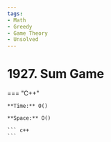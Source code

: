 ```yaml
---
tags:
- Math
- Greedy
- Game Theory
- Unsolved
---
```



# 1927. Sum Game

=== "C++"

    **Time:** O()

    **Space:** O()

    ``` c++
    ```